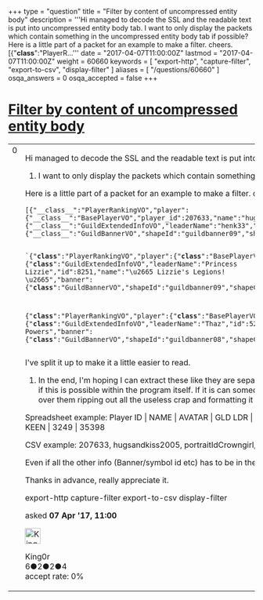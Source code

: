 +++
type = "question"
title = "Filter by content of uncompressed entity body"
description = '''Hi managed to decode the SSL and the readable text is put into uncompressed entity body tab.  I want to only display the packets which contain something in the uncompressed entity body tab if possible?  Here is a little part of a packet for an example to make a filter. cheers. [{&quot;__class__&quot;:&quot;PlayerR...'''
date = "2017-04-07T11:00:00Z"
lastmod = "2017-04-07T11:00:00Z"
weight = 60660
keywords = [ "export-http", "capture-filter", "export-to-csv", "display-filter" ]
aliases = [ "/questions/60660" ]
osqa_answers = 0
osqa_accepted = false
+++

<div class="headNormal">

# [Filter by content of uncompressed entity body](/questions/60660/filter-by-content-of-uncompressed-entity-body)

</div>

<div id="main-body">

<div id="askform">

<table id="question-table" style="width:100%;"><colgroup><col style="width: 50%" /><col style="width: 50%" /></colgroup><tbody><tr class="odd"><td style="width: 30px; vertical-align: top"><div class="vote-buttons"><span id="post-60660-upvote" class="ajax-command post-vote up" rel="nofollow" title="I like this post (click again to cancel)"> </span><div id="post-60660-score" class="post-score" title="current number of votes">0</div><span id="post-60660-downvote" class="ajax-command post-vote down" rel="nofollow" title="I dont like this post (click again to cancel)"> </span> <span id="favorite-mark" class="ajax-command favorite-mark" rel="nofollow" title="mark/unmark this question as favorite (click again to cancel)"> </span><div id="favorite-count" class="favorite-count"></div></div></td><td><div id="item-right"><div class="question-body"><p>Hi managed to decode the SSL and the readable text is put into uncompressed entity body tab.</p><ol><li>I want to only display the packets which contain something in the uncompressed entity body tab if possible?</li></ol><p>Here is a little part of a packet for an example to make a filter. cheers.</p><pre><code>[{&quot;__class__&quot;:&quot;PlayerRankingVO&quot;,&quot;player&quot;:{&quot;__class__&quot;:&quot;BasePlayerVO&quot;,&quot;player_id&quot;:207633,&quot;name&quot;:&quot;hugandkiss2005&quot;,&quot;avatar&quot;:&quot;portraitIdCrowngirl&quot;},&quot;guildInfo&quot;:{&quot;__class__&quot;:&quot;GuildExtendedInfoVO&quot;,&quot;leaderName&quot;:&quot;henk33&quot;,&quot;id&quot;:4856,&quot;name&quot;:&quot;KEEN&quot;,&quot;banner&quot;:{&quot;__class__&quot;:&quot;GuildBannerVO&quot;,&quot;shapeId&quot;:&quot;guildbanner09&quot;,&quot;shapeColor&quot;:11862016,&quot;symbolId&quot;:&quot;guildicon08&quot;,&quot;symbolColor&quot;:16761643}},&quot;rank&quot;:3249,&quot;points&quot;:35398},

`{&quot;__class__&quot;:&quot;PlayerRankingVO&quot;,&quot;player&quot;:{&quot;__class__&quot;:&quot;BasePlayerVO&quot;,&quot;player_id&quot;:283402,&quot;name&quot;:&quot;SpellChuka&quot;,&quot;avatar&quot;:&quot;portraitIdBlackguy&quot;},&quot;guildInfo&quot;:{&quot;__class__&quot;:&quot;GuildExtendedInfoVO&quot;,&quot;leaderName&quot;:&quot;Princess Lizzie&quot;,&quot;id&quot;:8251,&quot;name&quot;:&quot;\u2665 Lizzie&#39;s Legions! \u2665&quot;,&quot;banner&quot;:{&quot;__class__&quot;:&quot;GuildBannerVO&quot;,&quot;shapeId&quot;:&quot;guildbanner09&quot;,&quot;shapeColor&quot;:11862016,&quot;symbolId&quot;:&quot;guildicon10&quot;,&quot;symbolColor&quot;:16777215}},&quot;rank&quot;:3250,&quot;points&quot;:35391},

{&quot;__class__&quot;:&quot;PlayerRankingVO&quot;,&quot;player&quot;:{&quot;__class__&quot;:&quot;BasePlayerVO&quot;,&quot;player_id&quot;:324222,&quot;name&quot;:&quot;Max1ne&quot;,&quot;avatar&quot;:&quot;portraitAw4F&quot;},&quot;guildInfo&quot;:{&quot;__class__&quot;:&quot;GuildExtendedInfoVO&quot;,&quot;leaderName&quot;:&quot;Thaz&quot;,&quot;id&quot;:5280,&quot;name&quot;:&quot;United Powers&quot;,&quot;banner&quot;:{&quot;__class__&quot;:&quot;GuildBannerVO&quot;,&quot;shapeId&quot;:&quot;guildbanner08&quot;,&quot;shapeColor&quot;:11862016,&quot;symbolId&quot;:&quot;guildicon09&quot;,&quot;symbolColor&quot;:16761643}},&quot;rank&quot;:3251,&quot;points&quot;:35372}</code></pre><p>I've split it up to make it a little easier to read.</p><ol><li>In the end, I'm hoping I can extract these like they are separated now and have then put into an excel spreadsheet or a CSV file, see the example below. I don't know if this is possible within the program itself. If it is can someone point me in the right direction with this too. Or how to export just these packets so I can run a program over them ripping out all the useless crap and formatting it the way I want. Cheers.</li></ol><p>Spreadsheet example: Player ID | NAME | AVATAR | GLD LDR | GLD ID | GLD NAME | RANK | POINTS 207633 | hugsandkiss2005 | portraitIdCrowngirl | henk33 | 4856 | KEEN | 3249 | 35398</p><p>CSV example: 207633, hugsandkiss2005, portraitIdCrowngirl, henk33, 4856, KEEN, 3249, 35398</p><p>Even if all the other info (Banner/symbol id etc) has to be in the spreadsheet or csv. I can work around that.</p><p>Thanks in advance, really appreciate it.</p></div><div id="question-tags" class="tags-container tags"><span class="post-tag tag-link-export-http" rel="tag" title="see questions tagged &#39;export-http&#39;">export-http</span> <span class="post-tag tag-link-capture-filter" rel="tag" title="see questions tagged &#39;capture-filter&#39;">capture-filter</span> <span class="post-tag tag-link-export-to-csv" rel="tag" title="see questions tagged &#39;export-to-csv&#39;">export-to-csv</span> <span class="post-tag tag-link-display-filter" rel="tag" title="see questions tagged &#39;display-filter&#39;">display-filter</span></div><div id="question-controls" class="post-controls"></div><div class="post-update-info-container"><div class="post-update-info post-update-info-user"><p>asked <strong>07 Apr '17, 11:00</strong></p><img src="https://secure.gravatar.com/avatar/10c6535def69c4f7a9a29b2123f86b3a?s=32&amp;d=identicon&amp;r=g" class="gravatar" width="32" height="32" alt="King0r&#39;s gravatar image" /><p><span>King0r</span><br />
<span class="score" title="6 reputation points">6</span><span title="2 badges"><span class="badge1">●</span><span class="badgecount">2</span></span><span title="2 badges"><span class="silver">●</span><span class="badgecount">2</span></span><span title="4 badges"><span class="bronze">●</span><span class="badgecount">4</span></span><br />
<span class="accept_rate" title="Rate of the user&#39;s accepted answers">accept rate:</span> <span title="King0r has no accepted answers">0%</span></p></div></div><div id="comments-container-60660" class="comments-container"></div><div id="comment-tools-60660" class="comment-tools"></div><div class="clear"></div><div id="comment-60660-form-container" class="comment-form-container"></div><div class="clear"></div></div></td></tr></tbody></table>

</div>

</div>

